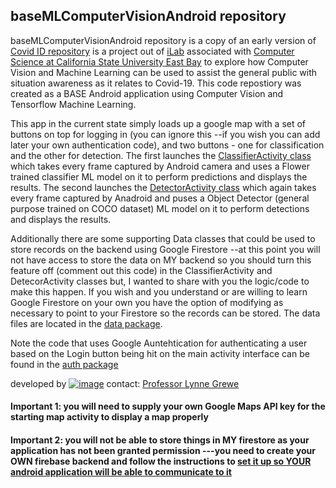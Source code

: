 <b><h2>baseMLComputerVisionAndroid repository</h2></b>

baseMLComputerVisionAndroid  repository is a copy of an early version of [Covid ID repository](https://github.com/grewe/covid_id/wiki) is a project out of [iLab](http://borg.csueastbay.edu/~grewe/ilab/index.html) associated with [Computer Science at California State University East Bay](https://www.csueastbay.edu/cs/) to explore how Computer Vision and Machine Learning can be used to assist the general public with situation awareness as it relates to Covid-19.  This code repostiory was created as a BASE Android application using Computer Vision and Tensorflow Machine Learning.

This app in the current state simply loads up a google map with a set of buttons on top for logging in (you can ignore this --if you wish you can add later your own authentication code), and two buttons - one for classification and the other for detection.   The first launches the [ClassifierActivity class](https://github.com/grewe/baseMLComputerVisionAndroid/blob/master/app/src/main/java/edu/ilab/covid_id/classification/ClassifierActivity.java) which takes every frame captured by Android camera and uses a Flower trained classifier ML model on it to perform predictions and displays the results.   The second  launches the [DetectorActivity class](https://github.com/grewe/baseMLComputerVisionAndroid/blob/master/app/src/main/java/edu/ilab/covid_id/localize/DetectorActivity.java) which again takes every frame captured by Anadroid and puses a Object Detector (general purpose trained on COCO dataset) ML model on it to perform detections and displays the results.   

Additionally there are some supporting Data classes that could be used to store records on the backend using Google Firestore --at this point you will not have access to store the data on MY backend so you should turn this feature off (comment out this code) in the ClassifierActivity and DetecorActivity classes but, I wanted to share with you the logic/code to make this happen.  If you wish and you understand or are willing to learn Google Firestore on your own you have the option of modifying as necessary to point to your Firestore so the records can be stored.   The data files are located in the [data package](https://github.com/grewe/baseMLComputerVisionAndroid/tree/master/app/src/main/java/edu/ilab/covid_id/data).

Note the code that uses Google Auntehtication for authenticating a user based on the Login button being hit on the main activity interface can be found in the [auth package](https://github.com/grewe/baseMLComputerVisionAndroid/tree/master/app/src/main/java/edu/ilab/covid_id/auth)

developed by [![image](https://user-images.githubusercontent.com/11790686/82628915-0db28800-9ba3-11ea-817d-a0dcfe447ad7.png)](http://borg.csueastbay.edu/~grewe/ilab/index.html)         contact: [Professor Lynne Grewe](mailto:lynne.grewe@csueastbay.edu)

#### Important 1: you will need to supply your own Google Maps API key for the starting map activity to display a map properly

#### Important 2: you will not be able to store things in MY firestore as your application has not been granted permission ---you need to create your OWN firebase backend and follow the instructions to [set it up so YOUR android application will be able to communicate to it](https://firebase.google.com/docs/android/setup)








